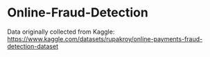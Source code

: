 # Online-Fraud-Detection
Data originally collected from Kaggle: https://www.kaggle.com/datasets/rupakroy/online-payments-fraud-detection-dataset
